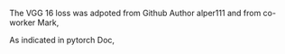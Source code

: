 The VGG 16 loss was adpoted from Github Author alper111 and  from co-worker Mark, 

As indicated in pytorch Doc, 